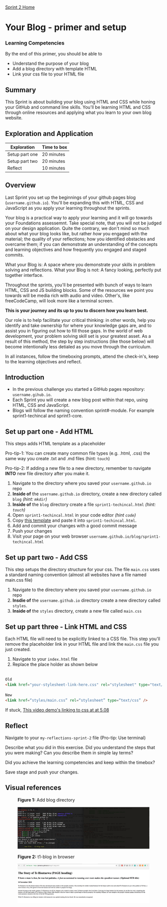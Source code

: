 [Sprint 2 Home](README.md)

# Your Blog - primer and setup

### Learning Competencies
By the end of this primer, you should be able to 

- Understand the purpose of your blog
- Add a blog directory with template HTML
- Link your css file to your HTML file

## Summary
This Sprint is about building your blog using HTML and CSS while honing your GitHub and command line skills. You'll be learning HTML and CSS through online resources and applying what you learn to your own blog website.


## Exploration and Application

Exploration | Time to box |
------------|----------|
Setup part one | 20 minutes |
Setup part two | 20 minutes
Reflect | 10 minutes |


## Overview
Last Sprint you set up the beginnings of your github pages blog (`username.github.io`). You'll be expanding this with HTML,  CSS and JavaScript as you apply your learning throughout the sprints.

Your blog is a practical way to apply your learning and it will go towards your Foundations assessemnt. Take special note, that you will not be judged on your design application. Quite the contrary, we don't mind so much about what your blog looks like, but rather _how_ you engaged with the material; the quality of your reflections; how you identified obstacles and overcame them; if you can demonstrate an understanding of the concepts and learning objectives and how frequently you engaged and staged commits.

What your Blog is: A space where you demonstrate your skills in problem solving and reflections.
What your Blog is not: A fancy looking, perfectly put together interface.

Throughout the sprints, you'll be presented with bunch of ways to learn HTML, CSS and JS building blocks.
Some of the resources we point you towards will be media rich with audio and video. Other's, like freeCodeCamp, will look more like a terminal screen.

__This is your journey and its up to you to discern how you learn best.__

Our role is to help facilitate your critical thinking: in other words, help you identify and take ownership for where your knowledge gaps are, and to assist you in figuring out how to fill those gaps. In the world of web development, your problem solving skill set is your greatest asset. As a result of this method, the step by step instructions (like those below) will become intentionally less detialed as you move through the curriculum. 

In all instances, follow the timeboxing prompts, attend the check-in's, keep to the learning objectives and reflect.

## Introduction
- In the previous challenge you started a GitHub pages repository: `username.gihub.io`.  
- Each Sprint you will create a new blog post within that repo, using HTML, CSS and JavaScript. 
- Blogs will follow the naming convention sprint#-module. For example sprint1-techincal and sprint1-core.

## Set up part one - Add HTML
This steps adds HTML template as a placeholder

Pro-tip-1: You can create many common file types (e.g. .html, .css) the same way you create .txt and .md files (hint: `touch`)

Pro-tip-2: If adding a new file to a new directory, remember to navigate __INTO__ new file directory after you make it.

1. Navigate to the directory where you saved your `username.github.io` repo
2. __Inside of__ the `username.github.io` directory, create a new directory called `blog` _(hint: `mkdir`)_
3. __Inside of__ the `blog` directory create a file `sprint1-techincal.html` _(hint: `touch`)_
4. Open `sprint1-techincal.html` in your code editor _(hint `code`)_
5. Copy [this template](../resources/html-template.html) and paste it into `sprint1-techincal.html`.
4. Add and commit your changes with a good commit message
5. Push your changes
6. Visit your page on your web browser `username.github.io/blog/sprint1-techincal.html`

## Set up part two - Add CSS
This step setups the directory structure for your css. The file `main.css` uses a standard naming convention (almost all websites have a file named main.css file)

1. Navigate to the directory where you saved your `username.github.io` repo
2. __Insdie of__ the `username.github.io` directory create a new directory called `styles`.
3. __Inside of__ the `styles` directory, create a new file called `main.css`


## Set up part three - Link HTML and CSS
Each HTML file will need to be explicitly linked to a CSS file. This step you'll remove the placeholder link in your HTML file and link the `main.css` file you just created. 

1. Navigate to your `index.html` file  
2. Replace the place holder as shown below  

```html

Old
<link href="your-stylesheet-link-here.css" rel="stylesheet" type="text/css">  `<title>My blog</title>`

New 
<link href=“styles/main.css” rel=“stylesheet” type=“text/css” />

```

If stuck, [This video demo's linking to css at at 5.08](https://www.youtube.com/watch?v=gBi8Obib0tw)


## Reflect
Navigate to your `my-reflections-sprint-2` file (Pro-tip: Use terminal)

Describe what you did in this exercise. Did you understand the steps that you were making? Can you describe them in simple lay terms?

Did you achieve the learning competencies and keep within the timebox?

Save stage and push your changes.


## Visual references


<figure>
  <figcaption>
    <p><strong>Figure 1:</strong> Add blog directory</p>
  </figcaption>
  <img src="../images/blog-1-mkdir.png" alt="adding directory"><br>
</figure>

<figure>
  <figcaption>
    <p><strong>Figure 2:</strong> t1-blog in browser</p>
  </figcaption>
  <img src="../images/blog-2-template-on-web.png" alt="photo of blog template on browser"><br>
</figure>